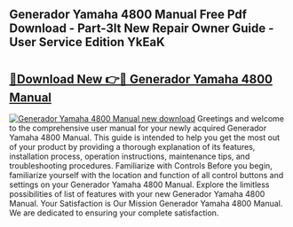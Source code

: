 ## Generador Yamaha 4800 Manual Free Pdf Download - Part-3lt New Repair Owner Guide - User Service Edition YkEaK

# <h2><a href="http://bc16809.oget.top/?id=Generador+Yamaha+4800+Manual">🔗Download New 👉🔴 Generador Yamaha 4800 Manual</a></h2>

[![Generador Yamaha 4800 Manual new download](https://i.imgur.com/5g1atiW.png)](http://bc16809.oget.top/?id=Generador+Yamaha+4800+Manual)
Greetings and welcome to the comprehensive user manual for your newly acquired Generador Yamaha 4800 Manual. This guide is intended to help you get the most out of your product by providing a thorough explanation of its features, installation process, operation instructions, maintenance tips, and troubleshooting procedures. Familiarize with Controls Before you begin, familiarize yourself with the location and function of all control buttons and settings on your Generador Yamaha 4800 Manual. Explore the limitless possibilities of list of features with your new Generador Yamaha 4800 Manual. Your Satisfaction is Our Mission Generador Yamaha 4800 Manual. We are dedicated to ensuring your complete satisfaction.
